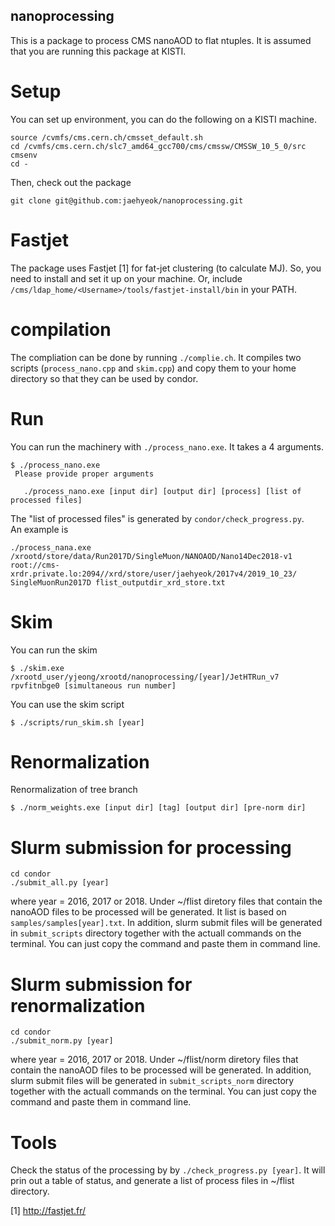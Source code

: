 nanoprocessing
---------------
This is a package to process CMS nanoAOD to flat ntuples. It is assumed that you are running this package at KISTI. 

# Setup
You can set up environment, you can do the following on a KISTI machine. 
```
source /cvmfs/cms.cern.ch/cmsset_default.sh
cd /cvmfs/cms.cern.ch/slc7_amd64_gcc700/cms/cmssw/CMSSW_10_5_0/src
cmsenv
cd -
```
Then, check out the package 
```
git clone git@github.com:jaehyeok/nanoprocessing.git
```

# Fastjet 
The package uses Fastjet [1] for fat-jet clustering (to calculate MJ). So, you need to install and set it up on your machine. Or, include `/cms/ldap_home/<Username>/tools/fastjet-install/bin` in your PATH.   

# compilation
The compliation can be done by running `./complie.ch`. It compiles two scripts (`process_nano.cpp` and `skim.cpp`) and copy them to your home directory so that they can be used by condor. 

# Run 
You can run the machinery with `./process_nano.exe`. It takes a 4 arguments. 
```
$ ./process_nano.exe
 Please provide proper arguments

   ./process_nano.exe [input dir] [output dir] [process] [list of processed files]
```
The "list of processed files" is generated by `condor/check_progress.py`.  
An example is 
```
./process_nana.exe /xrootd/store/data/Run2017D/SingleMuon/NANOAOD/Nano14Dec2018-v1 root://cms-xrdr.private.lo:2094//xrd/store/user/jaehyeok/2017v4/2019_10_23/ SingleMuonRun2017D flist_outputdir_xrd_store.txt
```

# Skim
You can run the skim
```
$ ./skim.exe /xrootd_user/yjeong/xrootd/nanoprocessing/[year]/JetHTRun_v7 rpvfitnbge0 [simultaneous run number] 
```

You can use the skim script
```
$ ./scripts/run_skim.sh [year]
```

# Renormalization
Renormalization of tree branch
```
$ ./norm_weights.exe [input dir] [tag] [output dir] [pre-norm dir]
```

# Slurm submission for processing
```
cd condor
./submit_all.py [year]
```
where year = 2016, 2017 or 2018. Under ~/flist diretory files that contain the nanoAOD files to be processed will be generated. It list is based on `samples/samples[year].txt`. In addition, slurm submit files will be generated in `submit_scripts` directory together with the actuall commands on the terminal. You can just copy the command and paste them in command line. 

# Slurm submission for renormalization
```
cd condor
./submit_norm.py [year]
```
where year = 2016, 2017 or 2018. Under ~/flist/norm diretory files that contain the nanoAOD files to be processed will be generated. In addition, slurm submit files will be generated in `submit_scripts_norm` directory together with the actuall commands on the terminal. You can just copy the command and paste them in command line.

# Tools
Check the status of the processing by by `./check_progress.py [year]`. It will prin out a table of status, and generate a list of process files in ~/flist directory. 

[1] http://fastjet.fr/
